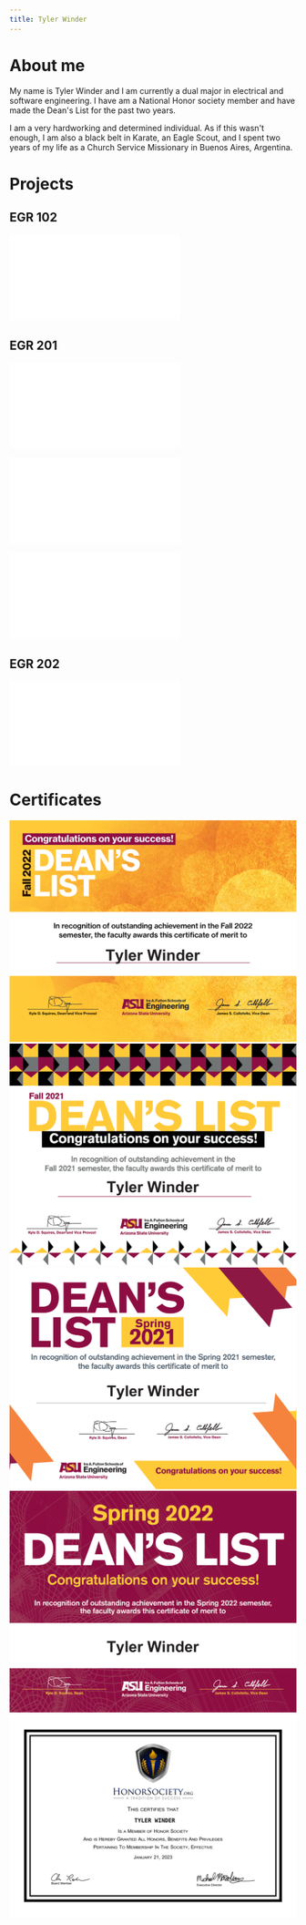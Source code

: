 ```yaml
---
title: Tyler Winder
---
```


# About me

My name is Tyler Winder and I am currently a dual major in electrical and software engineering. I have am a National Honor society member and have made the Dean's List for the past two years.

I am a very hardworking and determined individual. As if this wasn't enough, I am also a black belt in Karate, an Eagle Scout, and I spent two years of my life as a Church Service Missionary in Buenos Aires, Argentina.
# Projects
## EGR 102
![Link to Final Project](EGR102.md)
## EGR 201
![Link to Life Cycle Analysis](Life_Cycle_Analysis.md)

![Link to Final Project Modeling Appendix](Final_Project_Modeling_Appendix.md)

![Link to Final Project Dissemination](final_Project_Dissemination.md)

## EGR 202
![Link to EGR 202 Final Project](EGR202.md)
# Certificates
![](Dean_List_for_Fall(1).png)
![](Dean_List_for_Fall(2).png)
![](Dean_List_for_Spring(1).png)
![](Dean_List_for_Spring.png)
![](HonorSociety.org_Certificate_(1).png)
